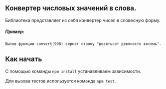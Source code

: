 ## Конвертер числовых значений в слова.

Библиотека представляет из себя конвертер чисел в словесную форму.

##### Пример:
```
Вызов функции convert(998) вернет строку "девятьсот девяносто восемь".
```

## Как начать

С помощью команды `npm install` устанавливаем зависимости.

Для вызова тестов используется команда `npm test`.
